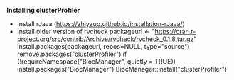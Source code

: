 **Installing clusterProfiler**
- Install rJava (https://zhiyzuo.github.io/installation-rJava/)
- Install older version of rvcheck
packageurl <- "https://cran.r-project.org/src/contrib/Archive/rvcheck/rvcheck_0.1.8.tar.gz"
install.packages(packageurl, repos=NULL, type="source")
remove.packages("clusterProfiler")
if (!requireNamespace("BiocManager", quietly = TRUE))
    install.packages("BiocManager")
BiocManager::install("clusterProfiler")

